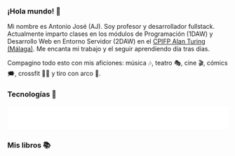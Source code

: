### ¡Hola mundo! 👋

Mi nombre es Antonio José (AJ). Soy profesor y desarrollador fullstack. Actualmente imparto clases en los módulos de Programación (1DAW) y Desarrollo Web en Entorno Servidor (2DAW) en el <a href="https://fpalanturing.es" target="_blank">CPIFP Alan Turing (Málaga)</a>. Me encanta mi trabajo y el seguir aprendiendo día tras días. 

Compagino todo esto con mis aficiones: música 🎶, teatro 🎭, cine 🎬, cómics 🗯️, crossfit 🏋️‍♂️ y tiro con arco 🏹.

### Tecnologías 👾
<img src="https://github.com/antoniojosesanchez/antoniojosesanchez/blob/main/tecnologias.svg" />

### Mis libros :books:

<a href="https://leanpub.com/desarrollodeaplicacioneswebconphp8" target="_blank"><img src="https://d2sofvawe08yqg.cloudfront.net/desarrollodeaplicacioneswebconphp8/s_featured?1638025458" width="150px" title="Desarrollo de Aplicaciones Web con PHP 8" alt /></a>


<!--

> **LENGUAJES**: [#PHP](https://github.com/topics/PHP), [#Kotlin](https://github.com/topics/Kotlin), [#Java](https://github.com/topics/Java), [#JS](https://github.com/topics/JS), [#HTML5](https://github.com/topics/HTML5), [#CSS3](https://github.com/topics/CSS3)  
> **FRAMEWORKS**: [#Laravel](https://github.com/topics/Laravel) 

**bilbobolson/bilbobolson** is a ✨ _special_ ✨ repository because its `README.md` (this file) appears on your GitHub profile.

Here are some ideas to get you started:

- 🔭 I’m currently working on ...
- 🌱 I’m currently learning ...
- 👯 I’m looking to collaborate on ...
- 🤔 I’m looking for help with ...
- 💬 Ask me about ...
- 📫 How to reach me: ...
- 😄 Pronouns: ...
- ⚡ Fun fact: ...
-->
